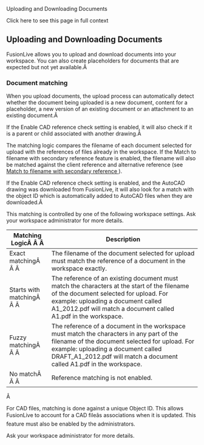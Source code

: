 Uploading and Downloading Documents

Click here to see this page in full context

##  Uploading and Downloading Documents

FusionLive allows you to upload and download documents into your workspace.
You can also create placeholders for documents that are expected but not yet
available.Â

###  Document matching

When you upload documents, the upload process can automatically detect whether
the document being uploaded is a new document, content for a placeholder, a
new version of an existing document or an attachment to an existing document.Â

If the Enable CAD reference check setting is enabled, it will also check if it
is a parent or child associated with another drawing.Â

The matching logic compares the filename of each document selected for upload
with the references of files already in the workspace. If the Match to
filename with secondary reference feature is enabled, the filename will also
be matched against the client reference and alternative reference (see [ Match
to filename with secondary reference ](Match_t.htm) ).

If the Enable CAD reference check setting is enabled, and the AutoCAD drawing
was downloaded from FusionLive, it will also look for a match with the object
ID which is automatically added to AutoCAD files when they are downloaded.Â

This matching is controlled by one of the following workspace settings. Ask
your workspace administrator for more details.

Matching LogicÂ Â Â  |  Description   
---|---  
Exact matchingÂ Â Â  |  The filename of the document selected for upload must match the reference of a document in the workspace exactly.   
Starts with matchingÂ Â Â  |  The reference of an existing document must match the characters at the start of the filename of the document selected for upload. For example: uploading a document called A1_2012.pdf will match a document called A1.pdf in the workspace.   
Fuzzy matchingÂ Â Â  |  The reference of a document in the workspace must match the characters in any part of the filename of the document selected for upload. For example: uploading a document called DRAFT_A1_2012.pdf will match a document called A1.pdf in the workspace.   
No matchÂ Â Â  |  Reference matching is not enabled.   
  
Â

For CAD files, matching is done against a unique Object ID. This allows
FusionLive to account for a CAD fileâs associations when it is updated. This
feature must also be enabled by the administrators.

Ask your workspace administrator for more details.


